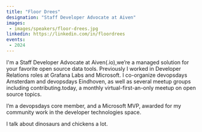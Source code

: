 ```yaml
---
title: "Floor Drees"
designation: "Staff Developer Advocate at Aiven"
images:
 - images/speakers/floor-drees.jpg
linkedin: https://linkedin.com/in/floordrees
events:
 - 2024
---
```


I'm a Staff Developer Advocate at Aiven(.io),we’re a managed solution for your favorite open source data tools. Previously I worked in Developer Relations roles at Grafana Labs and Microsoft. I co-organize devopsdays Amsterdam and devopsdays Eindhoven, as well as several meetup groups including contributing.today, a monthly virtual-first-an-only meetup on open source topics. 
 
 
 
 I’m a devopsdays core member, and a Microsoft MVP, awarded for my community work in the developer technologies space. 
 
 
 
 I talk about dinosaurs and chickens a lot.